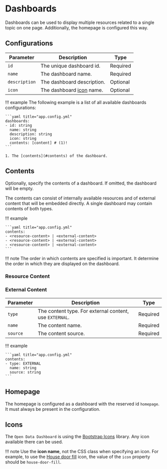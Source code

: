 # Dashboards

Dashboards can be used to display multiple resources related to a single topic on one page. Additionally, the homepage is configured this way.

## Configurations

| Parameter     | Description                        | Type     |
| ------------- | ---------------------------------- | -------- |
| `id`          | The unique dashboard id.           | Required |
| `name`        | The dashboard name.                | Required |
| `description` | The dashboard description.         | Optional |
| `icon`        | The dashboard [icon](#icons) name. | Optional |

!!! example
    The following example is a list of all available dashboards configurations:

    ```yaml title="app.config.yml"
    dashboards:
    - id: string
      name: string
      description: string
      icon: string
      contents: [content] # (1)!
    ```

    1. The [contents](#contents) of the dashboard.

## Contents

Optionally, specify the contents of a dashboard. If omitted, the dashboard will be empty.

The contents can consist of internally available resources and of external content that will be embedded directly.
A single dashboard may contain contents of both types.

!!! example

    ```yaml title="app.config.yml"
    contents:
    - <resource-content> | <external-content>
    - <resource-content> | <external-content>
    - <resource-content> | <external-content>
    ```

!!! note
    The order in which contents are specified is important. It determine the order in which they are displayed on the dashboard.

### Resource Content

### External Content

| Parameter | Description                                             | Type     |
| --------- | ------------------------------------------------------- | -------- |
| `type`    | The content type. For external content, use `EXTERNAL`. | Required |
| `name`    | The content name.                                       | Required |
| `source`  | The content source.                                     | Required |

!!! example

    ```yaml title="app.config.yml"
    contents:
    - type: EXTERNAL
      name: string
      source: string
    ```

## Homepage

The homepage is configured as a dashboard with the reserved id `homepage`. It must always be present in the configuration.

## Icons

The `Open Data Dashboard` is using the [Bootstrap Icons](https://icons.getbootstrap.com/) library. Any icon available there can be used.

!!! note
    Use the **icon name**, not the CSS class when specifying an icon.
    For example, to use the [House door fill](https://icons.getbootstrap.com/icons/house-door-fill/) icon, the value of the `icon` property should be `house-door-fill`.
